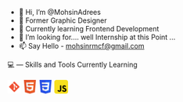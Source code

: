 - 👋 Hi, I’m @MohsinAdrees
- 👀 Former Graphic Designer
- 🌱 Currently learning Frontend Development
- 💞️ I’m looking for.... well Internship at this Point ...
- 📫 Say Hello - mohsinrmcf@gmail.com

💻 — Skills and Tools Currently Learning<br><br>
<img src="https://raw.githubusercontent.com/edent/SuperTinyIcons/master/images/svg/git.svg" width="28">
<img src="https://raw.githubusercontent.com/edent/SuperTinyIcons/master/images/svg/html5.svg" width="28">
<img src="https://raw.githubusercontent.com/edent/SuperTinyIcons/master/images/svg/css3.svg" width="28">
<img src="https://raw.githubusercontent.com/edent/SuperTinyIcons/master/images/svg/javascript.svg" width="28">

<!---
MohsinAdrees/MohsinAdrees is a ✨ special ✨ repository because its `README.md` (this file) appears on your GitHub profile.
You can click the Preview link to take a look at your changes.
--->
